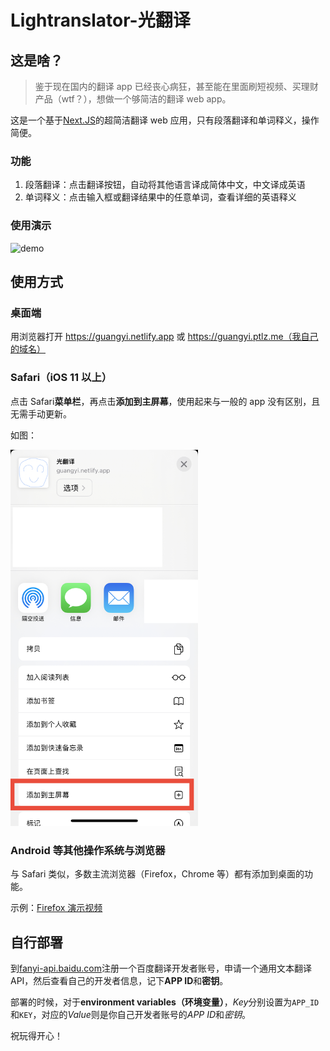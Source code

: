 # Lightranslator-光翻译

## 这是啥？

> 鉴于现在国内的翻译 app 已经丧心病狂，甚至能在里面刷短视频、买理财产品（wtf？），想做一个够简洁的翻译 web app。

这是一个基于[Next.JS](https://nextjs.org)的超简洁翻译 web 应用，只有段落翻译和单词释义，操作简便。

### 功能

1. 段落翻译：点击翻译按钮，自动将其他语言译成简体中文，中文译成英语
2. 单词释义：点击输入框或翻译结果中的任意单词，查看详细的英语释义

### 使用演示

![demo](./demo.gif)

## 使用方式

### 桌面端

用浏览器打开 https://guangyi.netlify.app 或 https://guangyi.ptlz.me（我自己的域名）

### Safari（iOS 11 以上）

点击 Safari**菜单栏**，再点击**添加到主屏幕**，使用起来与一般的 app 没有区别，且无需手动更新。

如图：

<img src='./add_to_home.jpeg' alt='Safari add to home page' width='300px'/>

### Android 等其他操作系统与浏览器

与 Safari 类似，多数主流浏览器（Firefox，Chrome 等）都有添加到桌面的功能。

示例：[Firefox 演示视频](https://youtu.be/heSvwQgEMLM)

## 自行部署

到[fanyi-api.baidu.com](https://fanyi-api.baidu.com)注册一个百度翻译开发者账号，申请一个通用文本翻译 API，然后查看自己的开发者信息，记下**APP ID**和**密钥**。

部署的时候，对于**environment variables（环境变量）**，*Key*分别设置为`APP_ID`和`KEY`，对应的*Value*则是你自己开发者账号的*APP ID*和*密钥*。

祝玩得开心！
